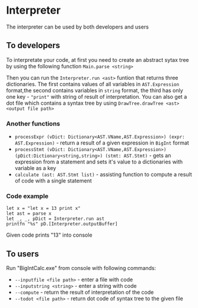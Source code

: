 # Interpreter

The interpreter can be used by both developers and users

## To developers

To interpretate your code, at first you need to create an abstract sytax tree by using the following function
`Main.parse <string>`

Then you can run the `Interpreter.run <ast>` funtion that returns three dictionaries. The first contains values of all variables in `AST.Expression` format,the second contains variables in `string` format, the third has only one key - `"print"` with string of result of interpretation.
You can also get a dot file which contains a syntax tree by using `DrawTree.drawTree <ast> <output file path>`

### Another functions

* `processExpr (vDict: Dictionary<AST.VName,AST.Expression>) (expr: AST.Expression)` - return a result of a given expression in `BigInt` format
* `processStmt (vDict: Dictionary<AST.VName,AST.Expression>) (pDict:Dictionary<string,string>) (stmt: AST.Stmt)` - gets an expression from a statement and sets it's value to a dictionaries with variable as a key
* `calculate (ast: AST.Stmt list)` - assisting function to compute a result of code with a single statement

### Code example

    let x = "let x = 13 print x"
    let ast = parse x
    let _, _, pDict = Interpreter.run ast
	printfn "%s" pD.[Interpreter.outputBuffer]
Given code prints "13" into console

## To users

Run "BigIntCalc.exe" from console with following commands:

* `--inputfile <file path>` - enter a file with code
* `--inputstring <string>` - enter a string with code
* `--compute` - return the result of interpretation of the code
* `--todot <file path>` - return dot code of syntax tree to the given file